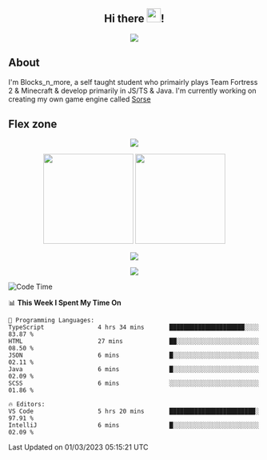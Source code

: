 <h2 align="center">
  Hi there <img src="https://media.giphy.com/media/hvRJCLFzcasrR4ia7z/giphy.gif" width="28">!
</h2>

<p align="center">
  <img src="https://forthebadge.com/images/badges/0-percent-optimized.svg">
</p>

## About
I'm Blocks_n_more, a self taught student who primairly plays Team Fortress 2 & Minecraft & develop primarily in JS/TS & Java. I'm currently working on creating my own game engine called [Sorse](https://github.com/Wave-Studio/sorse2)

## Flex zone
<p align="center">
 <img src="https://github-profile-summary-cards.vercel.app/api/cards/profile-details?username=Blocksnmore&theme=github_dark">
</p>
<p align="center">
 <img height="180em" src="https://github-readme-stats-git-masterrstaa-rickstaa.vercel.app/api?username=Blocksnmore&show_icons=true&theme=dark&hide_border=true">
 <img height="180em" src="https://github-readme-stats-git-masterrstaa-rickstaa.vercel.app/api/top-langs/?username=Blocksnmore&layout=compact&theme=dark&hide_border=true"> 
</p>
<p align="center">
 <img src="https://github-readme-streak-stats.herokuapp.com/?user=Blocksnmore&theme=dark&hide_border=true">
</p>
<p align="center">
 <img src="https://github-readme-activity-graph.cyclic.app/graph?username=Blocksnmore&theme=github&hide_border=true"> 
</p>

<!--START_SECTION:waka-->
![Code Time](http://img.shields.io/badge/Code%20Time-466%20hrs%2050%20mins-blue)

📊 **This Week I Spent My Time On** 

```text
💬 Programming Languages: 
TypeScript               4 hrs 34 mins       █████████████████████░░░░   83.87 % 
HTML                     27 mins             ██░░░░░░░░░░░░░░░░░░░░░░░   08.50 % 
JSON                     6 mins              █░░░░░░░░░░░░░░░░░░░░░░░░   02.11 % 
Java                     6 mins              █░░░░░░░░░░░░░░░░░░░░░░░░   02.09 % 
SCSS                     6 mins              ░░░░░░░░░░░░░░░░░░░░░░░░░   01.86 % 

🔥 Editors: 
VS Code                  5 hrs 20 mins       ████████████████████████░   97.91 % 
IntelliJ                 6 mins              █░░░░░░░░░░░░░░░░░░░░░░░░   02.09 % 
```


 Last Updated on 01/03/2023 05:15:21 UTC
<!--END_SECTION:waka-->
